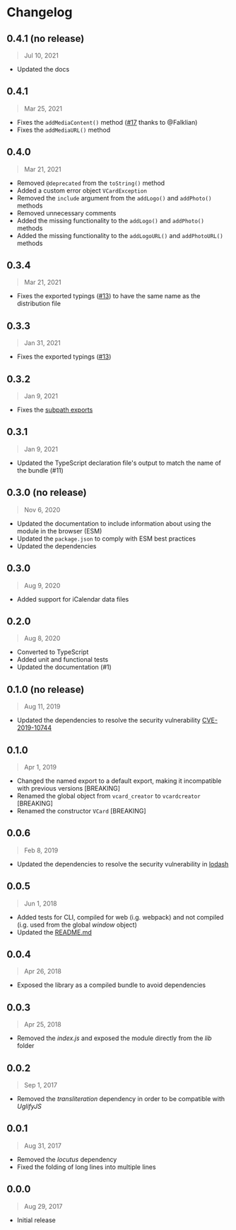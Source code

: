 # Changelog

## 0.4.1 (no release)

> Jul 10, 2021

- Updated the docs

## 0.4.1

> Mar 25, 2021

- Fixes the `addMediaContent()` method ([#17](https://github.com/joaocarmo/vcard-creator/pull/17) thanks to @Falklian)
- Fixes the `addMediaURL()` method

## 0.4.0

> Mar 21, 2021

- Removed `@deprecated` from the `toString()` method
- Added a custom error object `VCardException`
- Removed the `include` argument from the `addLogo()` and `addPhoto()` methods
- Removed unnecessary comments
- Added the missing functionality to the `addLogo()` and `addPhoto()` methods
- Added the missing functionality to the `addLogoURL()` and `addPhotoURL()` methods

## 0.3.4

> Mar 21, 2021

- Fixes the exported typings ([#13](https://github.com/joaocarmo/vcard-creator/issues/13)) to have the same name as the distribution file

## 0.3.3

> Jan 31, 2021

- Fixes the exported typings ([#13](https://github.com/joaocarmo/vcard-creator/issues/13))

## 0.3.2

> Jan 9, 2021

- Fixes the [subpath exports](https://nodejs.org/api/packages.html#packages_subpath_exports)

## 0.3.1

> Jan 9, 2021

- Updated the TypeScript declaration file's output to match the name of the
  bundle (#11)

## 0.3.0 (no release)

> Nov 6, 2020

- Updated the documentation to include information about using the module in the
  browser (ESM)
- Updated the `package.json` to comply with ESM best practices
- Updated the dependencies

## 0.3.0

> Aug 9, 2020

- Added support for iCalendar data files

## 0.2.0

> Aug 8, 2020

- Converted to TypeScript
- Added unit and functional tests
- Updated the documentation (#1)

## 0.1.0 (no release)

> Aug 11, 2019

- Updated the dependencies to resolve the security vulnerability
  [CVE-2019-10744](https://github.com/lodash/lodash/pull/4336)

## 0.1.0

> Apr 1, 2019

- Changed the named export to a default export, making it incompatible with
  previous versions [BREAKING]
- Renamed the global object from `vcard_creator` to `vcardcreator` [BREAKING]
- Renamed the constructor `VCard` [BREAKING]

## 0.0.6

> Feb 8, 2019

- Updated the dependencies to resolve the security vulnerability in
  [lodash](https://nvd.nist.gov/vuln/detail/CVE-2018-16487)

## 0.0.5

> Jun 1, 2018

- Added tests for CLI, compiled for web (i.g. webpack) and not compiled (i.g.
  used from the global _window_ object)
- Updated the [README.md](README.md)

## 0.0.4

> Apr 26, 2018

- Exposed the library as a compiled bundle to avoid dependencies

## 0.0.3

> Apr 25, 2018

- Removed the _index.js_ and exposed the module directly from the _lib_ folder

## 0.0.2

> Sep 1, 2017

- Removed the _transliteration_ dependency in order to be compatible with
  _UglifyJS_

## 0.0.1

> Aug 31, 2017

- Removed the _locutus_ dependency
- Fixed the folding of long lines into multiple lines

## 0.0.0

> Aug 29, 2017

- Initial release
